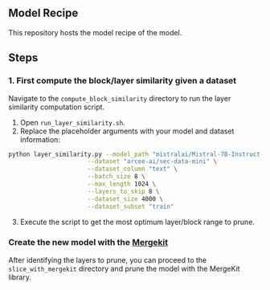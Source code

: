 ## Model Recipe
This repository hosts the  model recipe of the model.

## Steps

### 1. First compute the block/layer similarity given a dataset

Navigate to the `compute_block_similarity` directory to run the layer similarity computation script.

1. Open `run_layer_similarity.sh`.
2. Replace the placeholder arguments with your model and dataset information:

```bash
python layer_similarity.py --model_path "mistralai/Mistral-7B-Instruct-v0.2" \
                      --dataset "arcee-ai/sec-data-mini" \
                      --dataset_column "text" \
                      --batch_size 8 \
                      --max_length 1024 \
                      --layers_to_skip 8 \
                      --dataset_size 4000 \
                      --dataset_subset "train" 
```

3. Execute the script to get the most optimum layer/block range to prune.

### Create the new model with the [Mergekit](https://github.com/arcee-ai/mergekit)

After identifying the layers to prune, you can proceed to the `slice_with_mergekit` directory and prune the model with the MergeKit library.
